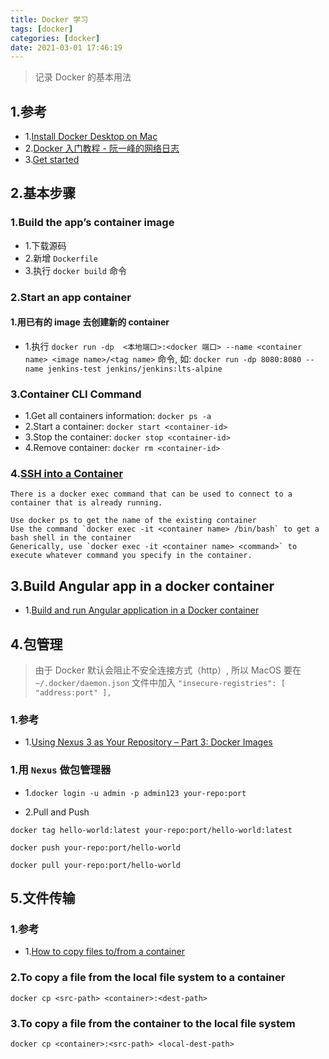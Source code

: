 ```yaml
---
title: Docker 学习
tags: [docker]
categories: [docker]
date: 2021-03-01 17:46:19
---
```



> 记录 Docker 的基本用法

<!-- more -->

## 1.参考
* 1.[Install Docker Desktop on Mac](https://docs.docker.com/docker-for-mac/install/)
* 2.[Docker 入门教程 - 阮一峰的网络日志](http://www.ruanyifeng.com/blog/2018/02/docker-tutorial.html)
* 3.[Get started](https://docs.docker.com/get-started/02_our_app/)


## 2.基本步骤
### 1.Build the app’s container image
* 1.下载源码
* 2.新增 `Dockerfile`
* 3.执行 `docker build` 命令

### 2.Start an app container

#### 1.用已有的 image 去创建新的 container
* 1.执行 `docker run -dp  <本地端口>:<docker 端口> --name <container name> <image name>/<tag name>` 命令, 如: `docker run -dp 8080:8080 --name jenkins-test jenkins/jenkins:lts-alpine`


### 3.Container CLI Command
* 1.Get all containers information: `docker ps -a`
* 2.Start a container: `docker start <container-id>`
* 3.Stop the container: `docker stop <container-id>`
* 4.Remove container: `docker rm <container-id>`

### 4.[SSH into a Container](https://phase2.github.io/devtools/common-tasks/ssh-into-a-container/)
```
There is a docker exec command that can be used to connect to a container that is already running.

Use docker ps to get the name of the existing container
Use the command `docker exec -it <container name> /bin/bash` to get a bash shell in the container
Generically, use `docker exec -it <container name> <command>` to execute whatever command you specify in the container.
```

## 3.Build Angular app in a docker container
* 1.[Build and run Angular application in a Docker container](https://wkrzywiec.medium.com/build-and-run-angular-application-in-a-docker-container-b65dbbc50be8)


## 4.包管理

> 由于 Docker 默认会阻止不安全连接方式（http）, 所以 MacOS 要在 `~/.docker/daemon.json` 文件中加入 `"insecure-registries": [ "address:port" ],`

### 1.参考
* 1.[Using Nexus 3 as Your Repository – Part 3: Docker Images](https://blog.sonatype.com/using-nexus-3-as-your-repository-part-3-docker-images)

### 1.用 `Nexus` 做包管理器
* 1.`docker login -u admin -p admin123 your-repo:port`

* 2.Pull and Push

```
docker tag hello-world:latest your-repo:port/hello-world:latest

docker push your-repo:port/hello-world
 
docker pull your-repo:port/hello-world
```


## 5.文件传输
### 1.参考
* 1.[How to copy files to/from a container](https://kb.sitecore.net/articles/383441)

### 2.To copy a file from the local file system to a container

```
docker cp <src-path> <container>:<dest-path> 
```

### 3.To copy a file from the container to the local file system

```
docker cp <container>:<src-path> <local-dest-path> 
```

